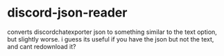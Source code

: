 # discord-json-reader
converts discordchatexporter json to something similar to the text option, but slightly worse.
i guess its useful if you have the json but not the text, and cant redownload it?
